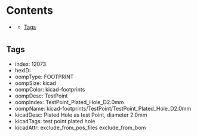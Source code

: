 



Contents
========

* [](#)
	* [Tags](#tags)

# 

## Tags

- index: 12073
- hexID: 
- oompType: FOOTPRINT
- oompSize: kicad
- oompColor: kicad-footprints
- oompDesc: TestPoint
- oompIndex: TestPoint_Plated_Hole_D2.0mm
- oompName: kicad-footprints/TestPoint/TestPoint_Plated_Hole_D2.0mm
- kicadDesc: Plated Hole as test Point, diameter 2.0mm
- kicadTags: test point plated hole
- kicadAttr: exclude_from_pos_files exclude_from_bom
